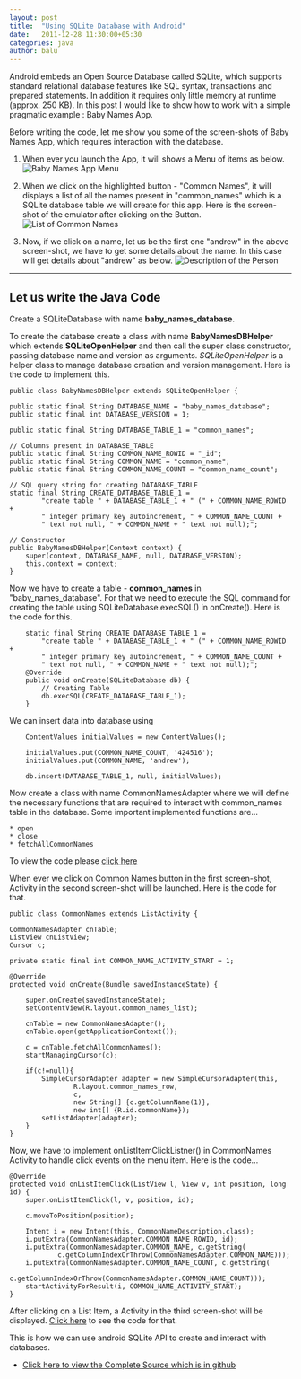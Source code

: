 ```yaml
---
layout: post
title:  "Using SQLite Database with Android"
date:   2011-12-28 11:30:00+05:30
categories: java
author: balu
---
```

Android embeds an Open Source Database called SQLite, which supports standard relational database features like SQL syntax, transactions and prepared statements. In addition it requires only little memory at runtime (approx. 250 KB). In this post I would like to show how to work with a simple pragmatic example : Baby Names App.

Before writing the code, let me show you some of the screen-shots of Baby Names App, which requires interaction with the database.

1. When ever you launch the App, it will shows a Menu of items as below.
   ![Baby Names App Menu](/dumps/20111229/baby_names_menu.png)

2. When we click on the highlighted button - "Common Names", it will displays a list of all the names present in "common_names" which is a SQLite database table we will create for this app. Here is the screen-shot of the emulator after clicking on the Button.
   ![List of Common Names](/dumps/20111229/baby_names_cn_list.png)

3. Now, if we click on a name, let us be the first one "andrew" in the above screen-shot, we have to get some details about the name. In this case will get details about "andrew" as below.
   ![Description of the Person](/dumps/20111229/baby_names_cn_desc.png)

---------------------------
Let us write the Java Code
---------------------------
Create a SQLiteDatabase with name **baby_names_database**.

To create the database create a class with name **BabyNamesDBHelper** which extends **SQLiteOpenHelper** and then call the super class constructor, passing database name and version as arguments. *SQLiteOpenHelper* is a helper class to manage database creation and version management. Here is the code to implement this.

    public class BabyNamesDBHelper extends SQLiteOpenHelper {

	public static final String DATABASE_NAME = "baby_names_database";
	public static final int DATABASE_VERSION = 1;

	public static final String DATABASE_TABLE_1 = "common_names";

	// Columns present in DATABASE_TABLE
	public static final String COMMON_NAME_ROWID = "_id";
	public static final String COMMON_NAME = "common_name";
	public static final String COMMON_NAME_COUNT = "common_name_count";

	// SQL query string for creating DATABASE_TABLE
	static final String CREATE_DATABASE_TABLE_1 =
			"create table " + DATABASE_TABLE_1 + " (" + COMMON_NAME_ROWID + 
			" integer primary key autoincrement, " + COMMON_NAME_COUNT +
			" text not null, " + COMMON_NAME + " text not null);";

	// Constructor
	public BabyNamesDBHelper(Context context) {
		super(context, DATABASE_NAME, null, DATABASE_VERSION);
		this.context = context;
	}



Now we have to create a table - **common_names** in "baby_names_database". For that we need to execute the SQL command for creating the table using SQLiteDatabase.execSQL() in onCreate(). Here is the code for this.

        static final String CREATE_DATABASE_TABLE_1 =
			"create table " + DATABASE_TABLE_1 + " (" + COMMON_NAME_ROWID + 
			" integer primary key autoincrement, " + COMMON_NAME_COUNT +
			" text not null, " + COMMON_NAME + " text not null);";
        @Override
        public void onCreate(SQLiteDatabase db) {
        	// Creating Table
        	db.execSQL(CREATE_DATABASE_TABLE_1);
        }



We can insert data into database using

        ContentValues initialValues = new ContentValues();
        
        initialValues.put(COMMON_NAME_COUNT, '424516');
        initialValues.put(COMMON_NAME, 'andrew');
        
        db.insert(DATABASE_TABLE_1, null, initialValues);

 

Now create a class with name CommonNamesAdapter where we will define the necessary functions that are required to interact with common_names table in the database. Some important implemented functions are...

    * open
    * close
    * fetchAllCommonNames

To view the code please [click here](https://github.com/Balu-Varanasi/BabyNamesApp/blob/master/src/balu/android/database/CommonNamesAdapter.java)


When ever we click on Common Names button in the first screen-shot, Activity in the second screen-shot will be launched. Here is the code for that.


    public class CommonNames extends ListActivity {

	CommonNamesAdapter cnTable;
	ListView cnListView;
	Cursor c;

	private static final int COMMON_NAME_ACTIVITY_START = 1;

	@Override
	protected void onCreate(Bundle savedInstanceState) {

		super.onCreate(savedInstanceState);
		setContentView(R.layout.common_names_list);

		cnTable = new CommonNamesAdapter();
		cnTable.open(getApplicationContext());

		c = cnTable.fetchAllCommonNames();
		startManagingCursor(c);

		if(c!=null){
			SimpleCursorAdapter adapter = new SimpleCursorAdapter(this,
					R.layout.common_names_row,
					c,
					new String[] {c.getColumnName(1)},
					new int[] {R.id.commonName});
			setListAdapter(adapter);		
		}
	}


Now, we have to implement onListItemClickListner() in CommonNames Activity to handle click events on the menu item. Here is the code...


	@Override
	protected void onListItemClick(ListView l, View v, int position, long id) {
		super.onListItemClick(l, v, position, id);

		c.moveToPosition(position);

		Intent i = new Intent(this, CommonNameDescription.class);
		i.putExtra(CommonNamesAdapter.COMMON_NAME_ROWID, id);
		i.putExtra(CommonNamesAdapter.COMMON_NAME, c.getString(
				c.getColumnIndexOrThrow(CommonNamesAdapter.COMMON_NAME)));
		i.putExtra(CommonNamesAdapter.COMMON_NAME_COUNT, c.getString(
				c.getColumnIndexOrThrow(CommonNamesAdapter.COMMON_NAME_COUNT)));
		startActivityForResult(i, COMMON_NAME_ACTIVITY_START);
	}



After clicking on a List Item, a Activity in the third screen-shot will be displayed. [Click here](https://github.com/Balu-Varanasi/BabyNamesApp/blob/master/src/balu/android/CommonNameDescription.java) to see the code for that.


This is how we can use android SQLite API to create and interact with databases.

* [Click here to view the Complete Source which is in github](https://github.com/Balu-Varanasi/BabyNamesApp/tree/master/src/balu/android)

